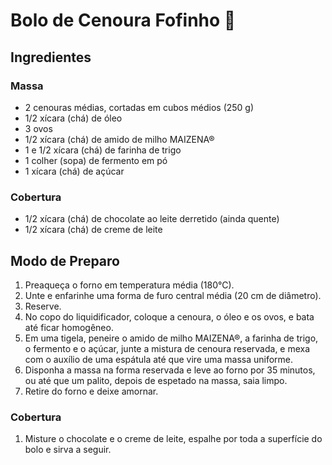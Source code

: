 # Bolo de Cenoura Fofinho 🍰

## Ingredientes

### Massa

   * 2 cenouras médias, cortadas em cubos médios (250 g)
   * 1/2 xícara (chá) de óleo
   * 3 ovos
   * 1/2 xícara (chá) de amido de milho MAIZENA®
   * 1 e 1/2 xícara (chá) de farinha de trigo
   * 1 colher (sopa) de fermento em pó
   * 1 xícara (chá) de açúcar

### Cobertura

   * 1/2 xícara (chá) de chocolate ao leite derretido (ainda quente)
   * 1/2 xícara (chá) de creme de leite

## Modo de Preparo

   1. Preaqueça o forno em temperatura média (180°C).
   2. Unte e enfarinhe uma forma de furo central média (20 cm de diâmetro).
   3. Reserve.
   4. No copo do liquidificador, coloque a cenoura, o óleo e os ovos, e bata até ficar homogêneo.
   5. Em uma tigela, peneire o amido de milho MAIZENA®, a farinha de trigo, o fermento e o açúcar, junte a mistura de cenoura reservada, e mexa com o auxílio de uma espátula até que vire uma massa uniforme.
   6. Disponha a massa na forma reservada e leve ao forno por 35 minutos, ou até que um palito, depois de espetado na massa, saia limpo.
   7. Retire do forno e deixe amornar.

### Cobertura

   1. Misture o chocolate e o creme de leite, espalhe por toda a superfície do bolo e sirva a seguir.